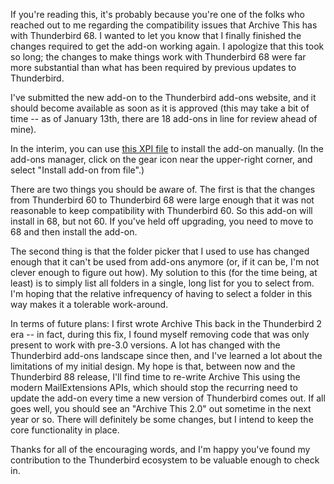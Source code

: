 If you're reading this, it's probably because you're one of the folks who reached out to
me regarding the compatibility issues that Archive This has with Thunderbird
68. I wanted to let you know that I finally finished the changes required
to get the add-on working again. I apologize that this took so long; the
changes to make things work with Thunderbird 68 were far more substantial than
what has been required by previous updates to Thunderbird.

I've submitted the new add-on to the Thunderbird add-ons website, and it
should become available as soon as it is approved (this may take a bit of
time -- as of January 13th, there are 18 add-ons in line for review ahead of mine).

In the interim, you can use [this XPI file](https://github.com/adamroach/tb-archive-this/raw/master/archive_this-1.5.0.0-tb.xpi) to install the add-on
manually. (In the add-ons manager, click on the gear icon near the upper-right
corner, and select "Install add-on from file".)

There are two things you should be aware of. The first is that the changes
from Thunderbird 60 to Thunderbird 68 were large enough that it was not
reasonable to keep compatibility with Thunderbird 60. So this add-on will
install in 68, but not 60. If you've held off upgrading, you need to move to
68 and then install the add-on.

The second thing is that the folder picker that I used to use has changed
enough that it can't be used from add-ons anymore (or, if it can be, I'm not
clever enough to figure out how). My solution to this (for the time being, at
least) is to simply list all folders in a single, long list for you to select
from. I'm hoping that the relative infrequency of having to select a folder in
this way makes it a tolerable work-around.

In terms of future plans: I first wrote Archive This back in the Thunderbird 2
era -- in fact, during this fix, I found myself removing code that was only
present to work with pre-3.0 versions. A lot has changed with the Thunderbird
add-ons landscape since then, and I've learned a lot about the limitations of
my initial design. My hope is that, between now and the Thunderbird 88
release, I'll find time to re-write Archive This using the modern
MailExtensions APIs, which should stop the recurring need to update the add-on
every time a new version of Thunderbird comes out. If all goes well, you
should see an "Archive This 2.0" out sometime in the next year or so. There
will definitely be some changes, but I intend to keep the core functionality
in place.

Thanks for all of the encouraging words, and I'm happy you've found my
contribution to the Thunderbird ecosystem to be valuable enough to check in.
